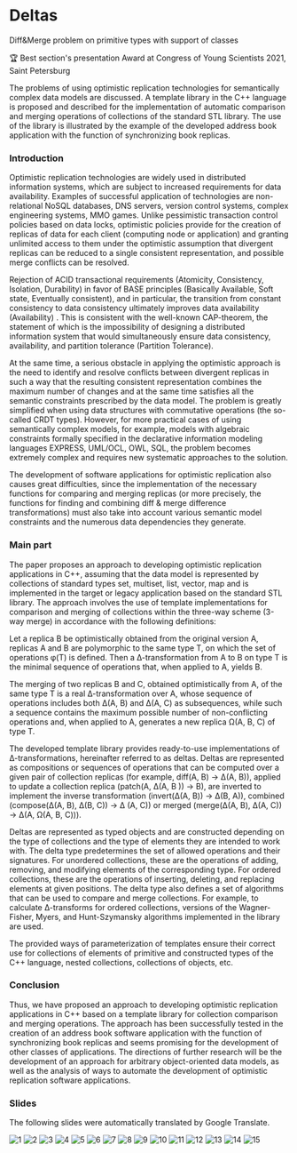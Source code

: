 # Deltas
Diff&amp;Merge problem on primitive types with support of classes

:trophy: Best section's presentation Award at Congress of Young Scientists 2021, Saint Petersburg

The problems of using optimistic replication technologies for semantically complex data models are discussed. A template library in the C++ language is proposed and described for the implementation of automatic comparison and merging operations of collections of the standard STL library. The use of the library is illustrated by the example of the developed address book application with the function of synchronizing book replicas.

### Introduction

Optimistic replication technologies are widely used in distributed information systems, which are subject to increased requirements for data availability. Examples of successful application of technologies are non-relational NoSQL databases, DNS servers, version control systems, complex engineering systems, MMO games. Unlike pessimistic transaction control policies based on data locks, optimistic policies provide for the creation of replicas of data for each client (computing node or application) and granting unlimited access to them under the optimistic assumption that divergent replicas can be reduced to a single consistent representation, and possible merge conflicts can be resolved.

Rejection of ACID transactional requirements (Atomicity, Consistency, Isolation, Durability) in favor of BASE principles (Basically Available, Soft state, Eventually consistent), and in particular, the transition from constant consistency to data consistency ultimately improves data availability (Availability) . This is consistent with the well-known CAP-theorem, the statement of which is the impossibility of designing a distributed information system that would simultaneously ensure data consistency, availability, and partition tolerance (Partition Tolerance).

At the same time, a serious obstacle in applying the optimistic approach is the need to identify and resolve conflicts between divergent replicas in such a way that the resulting consistent representation combines the maximum number of changes and at the same time satisfies all the semantic constraints prescribed by the data model. The problem is greatly simplified when using data structures with commutative operations (the so-called CRDT types). However, for more practical cases of using semantically complex models, for example, models with algebraic constraints formally specified in the declarative information modeling languages ​​EXPRESS, UML/OCL, OWL, SQL, the problem becomes extremely complex and requires new systematic approaches to the solution.

The development of software applications for optimistic replication also causes great difficulties, since the implementation of the necessary functions for comparing and merging replicas (or more precisely, the functions for finding and combining diff & merge difference transformations) must also take into account various semantic model constraints and the numerous data dependencies they generate.

### Main part

The paper proposes an approach to developing optimistic replication applications in C++, assuming that the data model is represented by collections of standard types set, multiset, list, vector, map and is implemented in the target or legacy application based on the standard STL library. The approach involves the use of template implementations for comparison and merging of collections within the three-way scheme (3-way merge) in accordance with the following definitions:

Let a replica B be optimistically obtained from the original version A, replicas A and B are polymorphic to the same type T, on which the set of operations φ(T) is defined. Then a ∆-transformation from A to B on type T is the minimal sequence of operations that, when applied to A, yields B.

The merging of two replicas B and C, obtained optimistically from A, of the same type T is a real ∆-transformation over A, whose sequence of operations includes both ∆(A, B) and ∆(A, C) as subsequences, while such a sequence contains the maximum possible number of non-conflicting operations and, when applied to A, generates a new replica Ω(A, B, C) of type T.

The developed template library provides ready-to-use implementations of ∆-transformations, hereinafter referred to as deltas. Deltas are represented as compositions or sequences of operations that can be computed over a given pair of collection replicas (for example, diff(A, B) → ∆(A, B)), applied to update a collection replica (patch(A, ∆(A, B )) → B), are inverted to implement the inverse transformation (invert(∆(A, B)) → ∆(B, A)), combined (compose(∆(A, B), ∆(B, C)) → ∆ (A, C)) or merged (merge(∆(A, B), ∆(A, C)) → ∆(A, Ω(A, B, C))).

Deltas are represented as typed objects and are constructed depending on the type of collections and the type of elements they are intended to work with. The delta type predetermines the set of allowed operations and their signatures. For unordered collections, these are the operations of adding, removing, and modifying elements of the corresponding type. For ordered collections, these are the operations of inserting, deleting, and replacing elements at given positions. The delta type also defines a set of algorithms that can be used to compare and merge collections. For example, to calculate ∆-transforms for ordered collections, versions of the Wagner-Fisher, Myers, and Hunt-Szymansky algorithms implemented in the library are used.

The provided ways of parameterization of templates ensure their correct use for collections of elements of primitive and constructed types of the C++ language, nested collections, collections of objects, etc.

### Conclusion

Thus, we have proposed an approach to developing optimistic replication applications in C++ based on a template library for collection comparison and merging operations. The approach has been successfully tested in the creation of an address book software application with the function of synchronizing book replicas and seems promising for the development of other classes of applications. The directions of further research will be the development of an approach for arbitrary object-oriented data models, as well as the analysis of ways to automate the development of optimistic replication software applications.

### Slides

The following slides were automatically translated by Google Translate.

![1](slides/KMU2021Semenov2%20(1)_page-0001.jpg)
![2](slides/KMU2021Semenov2%20(1)_page-0002.jpg)
![3](slides/KMU2021Semenov2%20(1)_page-0003.jpg)
![4](slides/KMU2021Semenov2%20(1)_page-0004.jpg)
![5](slides/KMU2021Semenov2%20(1)_page-0005.jpg)
![6](slides/KMU2021Semenov2%20(1)_page-0006.jpg)
![7](slides/KMU2021Semenov2%20(1)_page-0007.jpg)
![8](slides/KMU2021Semenov2%20(1)_page-0008.jpg)
![9](slides/KMU2021Semenov2%20(1)_page-0009.jpg)
![10](slides/KMU2021Semenov2%20(1)_page-0010.jpg)
![11](slides/KMU2021Semenov2%20(1)_page-0011.jpg)
![12](slides/KMU2021Semenov2%20(1)_page-0012.jpg)
![13](slides/KMU2021Semenov2%20(1)_page-0013.jpg)
![14](slides/KMU2021Semenov2%20(1)_page-0014.jpg)
![15](slides/KMU2021Semenov2%20(1)_page-0015.jpg)
